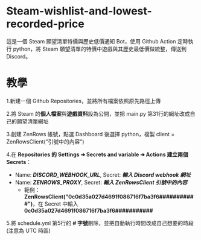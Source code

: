 # Steam-wishlist-and-lowest-recorded-price
這是一個 Steam 願望清單特價與歷史低價通知 Bot，使用 Github Action 定時執行 python，將 Steam 願望清單的特價中遊戲與其歷史最低價做統整，傳送到 Discord。

# 教學
1.新建一個 Github Repositories，並將所有檔案依照原先路徑上傳 

2.將 Steam 的**個人檔案**與**遊戲資料**設為公開，並把 main.py 第31行的網址改成自己的願望清單網址

3.創建 ZenRows 帳號，點選 Dashboard 後選擇 python，複製 client = ZenRowsClient("引號中的內容")

4.在 **Repositories 的 Settings ➔ Secrets and variable ➔ Actions 建立兩個 Secrets**：
  - Name: ***DISCORD_WEBHOOK_URL***, Secret: ***輸入 Discord webhook 網址***
  - Name: ***ZENROWS_PROXY***, Secret: ***輸入 ZenRowsClient 引號中的內容***
    - 範例：**ZenRowsClient("0c0d35a027d4691f086716f7ba3f6###########")**，在 Secret 中輸入 **0c0d35a027d4691f086716f7ba3f6###########**

5.將 schedule.yml 第5行的 **# 字號**刪除，並把自動執行時間改成自己想要的時段(注意為 UTC 時區)
